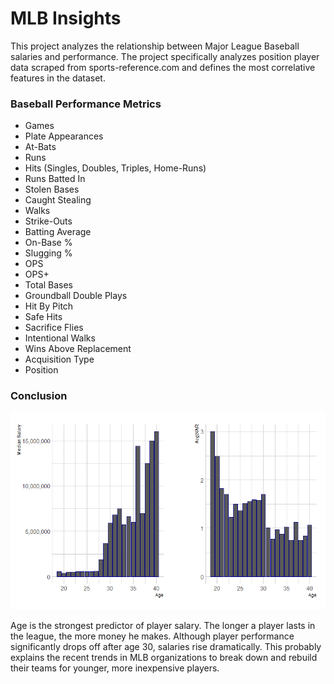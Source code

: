 # MLB Insights

This project analyzes the relationship between Major League Baseball salaries and performance. The project specifically analyzes position player data scraped from sports-reference.com and defines the most correlative features in the dataset.


### Baseball Performance Metrics
* Games
* Plate Appearances
* At-Bats
* Runs
* Hits (Singles, Doubles, Triples, Home-Runs)
* Runs Batted In
* Stolen Bases
* Caught Stealing
* Walks
* Strike-Outs
* Batting Average
* On-Base %
* Slugging %
* OPS
* OPS+
* Total Bases
* Groundball Double Plays
* Hit By Pitch
* Safe Hits
* Sacrifice Flies
* Intentional Walks
* Wins Above Replacement
* Acquisition Type
* Position

### Conclusion

![alt text](https://github.com/smazurski/MLB/blob/main/Images/WAR_by_Age_Bar.PNG?raw=true) 


Age is the strongest predictor of player salary. The longer a player lasts in the league, the more money he makes. Although player performance significantly drops off after age 30, salaries rise dramatically. This probably explains the recent trends in MLB organizations to break down and rebuild their teams for younger, more inexpensive players.  
